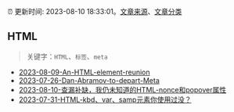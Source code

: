 :alarm_clock: 更新时间: 2023-08-10 18:33:01。[文章来源](/README.md)、[文章分类](/TAGS.md)

## HTML


> 关键字：`HTML`、`标签`、`meta`



- [2023-08-09-An-HTML-element-reunion](https://frontendfoc.us/issues/605) 
- [2023-07-26-Dan-Abramov-to-depart-Meta](https://react.statuscode.com/issues/349) 
- [2023-08-10-查漏补缺，我仍未知道的HTML-nonce和popover属性](https://www.zhangxinxu.com/wordpress/2023/08/html-attribute-nonce-translate/) 
- [2023-07-31-HTML-kbd、var、samp元素你使用过没？](https://www.zhangxinxu.com/wordpress/2023/07/html-samp-element/) 
